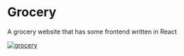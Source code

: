 # Grocery
A grocery website that has some frontend written in React



<a href="https://imgflip.com/gif/4nv9jn"><img src="https://imgflip.com/embed/4nv9jn" title="grocery" /></a>
